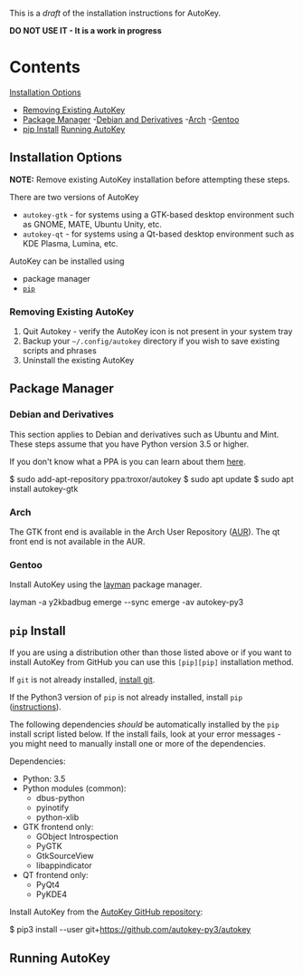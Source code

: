 This is a _draft_ of the installation instructions for AutoKey.

**DO NOT USE IT - It is a work in progress**

# Contents 

[Installation Options](#installation-options)    
- [Removing Existing AutoKey](#removing-autokey)
- [Package Manager](#package-manager)
    -[Debian and Derivatives](#debian-and-derivatives)
    -[Arch](#arch)
    -[Gentoo](#gentoo)
- [pip Install](#pip-install)
[Running AutoKey](#running-autokey)

## Installation Options

**NOTE:** Remove existing AutoKey installation before attempting these steps.

There are two versions of AutoKey

* `autokey-gtk` - for systems using a GTK-based desktop environment such as GNOME, MATE, Ubuntu Unity, etc.
* `autokey-qt` - for systems using a Qt-based desktop environment such as KDE Plasma, Lumina, etc.

AutoKey can be installed using

* package manager
* [`pip`][pip]

### Removing Existing AutoKey

1. Quit Autokey - verify the AutoKey icon is not present in your system tray
1. Backup your `~/.config/autokey` directory if you wish to save existing scripts and phrases
1. Uninstall the existing AutoKey

## Package Manager

### Debian and Derivatives

This section applies to Debian and derivatives such as Ubuntu and Mint. These steps assume that you have Python version 3.5 or higher.

If you don't know what a PPA is you can learn about them [here][ppa].

  $ sudo add-apt-repository ppa:troxor/autokey
  $ sudo apt update
  $ sudo apt install autokey-gtk
  
### Arch

The GTK front end is available in the Arch User Repository ([AUR][aur]). The qt front end is not available in the AUR.

### Gentoo

Install AutoKey using the [layman][layman] package manager.

  layman -a y2kbadbug
  emerge --sync
  emerge -av autokey-py3

## `pip` Install

If you are using a distribution other than those listed above or if you want to install AutoKey from GitHub you can use this `[pip][pip]` installation method.

If `git` is not already installed, [install git][installgit].

If the Python3 version of `pip` is not already installed, install `pip` ([instructions][installpip]).

The following dependencies _should_ be automatically installed by the `pip` install script listed below. If the install fails, look at your error messages - you might need to manually install one or more of the dependencies.

Dependencies:

* Python: 3.5
* Python modules (common):
  - dbus-python 
  - pyinotify
  - python-xlib
* GTK frontend only:
  - GObject Introspection
  - PyGTK
  - GtkSourceView
  - libappindicator
* QT frontend only:
  - PyQt4
  - PyKDE4

Install AutoKey from the [AutoKey GitHub repository][autorepo]:

  $ pip3 install --user git+https://github.com/autokey-py3/autokey
  
## Running AutoKey

[aur]: https://aur.archlinux.org/packages/autokey-py3
[autorepo]: https://github.com/autokey-py3/autokey
[installgit]: https://git-scm.com/download/linux
[installpip]: https://pip.pypa.io/en/stable/installing/
[layman]: https://github.com/y2kbadbug/gentoo-overlay/tree/master/app-misc/autokey-py3
[pip]: https://en.wikipedia.org/wiki/Pip_(package_manager)
[ppa]: https://askubuntu.com/a/4990
